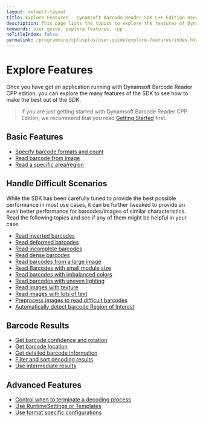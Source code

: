 ```yaml
---
layout: default-layout
title: Explore Features - Dynamsoft Barcode Reader SDK C++ Edition User Guide
description: This page lists the topics to explore the features of Dynamsoft Barcode Reader CPP Edition.
keywords: user guide, explore features, cpp
noTitleIndex: false
permalink: /programming/cplusplus/user-guide/explore-features/index.html
---
```


# Explore Features

Once you have got an application running with Dynamsoft Barcode Reader CPP edition, you can explore the many features of the SDK to see how to make the best out of the SDK.

> If you are just getting started with Dynamsoft Barcode Reader CPP Edition, we recommend that you read [Getting Started]({{site.cpp}}user-guide.html) first.

## Basic Features

* [Specify barcode formats and count]({{site.features}}barcode-formats-and-count.html?lang=cpp)
* [Read barcode from image]({{site.features}}read-different-source.html?lang=cpp)
* [Read a specific area/region]({{site.features}}barcode-scan-region.html?lang=cpp)

## Handle Difficult Scenarios

While the SDK has been carefully tuned to provide the best possible performance in most use cases, it can be further tweaked to provide an even better performance for barcodes/images of similar characteristics. Read the following topics and see if any of them might be helpful in your case.

* [Read inverted barcodes]({{site.features}}read-inverted-barcodes.html?lang=cpp)
* [Read deformed barcodes]({{site.features}}read-deformed-barcodes.html?lang=cpp)
* [Read incomplete barcodes]({{site.features}}read-incomplete-barcodes.html?lang=cpp)
* [Read dense barcodes]({{site.features}}read-dense-barcodes.html?lang=cpp)
* [Read barcodes from a large image]({{site.features}}read-a-large-image.html?lang=cpp)
* [Read Barcodes with small module size]({{site.features}}read-barcodes-with-small-module-size.html?lang=cpp)
* [Read barcodes with imbalanced colors]({{site.features}}read-barcodes-with-imbalanced-colour.html?lang=cpp)
* [Read barcodes with uneven lighting]({{site.features}}read-barcodes-with-uneven-lighting.html?lang=cpp)
* [Read images with texture]({{site.features}}read-images-with-texture.html?lang=cpp)
* [Read images with lots of text]({{site.features}}read-images-with-lots-of-text.html?lang=cpp)
* [Preprocess images to read difficult barcodes]({{site.features}}preprocess-images.html?lang=cpp)
* [Automatically detect barcode Region of Interest]({{site.features}}use-region-predetection.html?lang=cpp)

## Barcode Results

* [Get barcode confidence and rotation]({{site.features}}get-confidence-rotation.html?lang=cpp)
* [Get barcode location]({{site.features}}get-barcode-location.html?lang=cpp)
* [Get detailed barcode information]({{site.features}}get-detailed-info.html?lang=cpp)
* [Filter and sort decoding results]({{site.features}}filter-and-sort.html?lang=cpp)
* [Use intermediate results]({{site.features}}use-intermidiate-results.html?lang=cpp)

## Advanced Features

* [Control when to terminate a decoding process]({{site.features}}control-terminate-phase.html?lang=cpp)
* [Use RuntimeSettings or Templates]({{site.features}}use-runtimesettings-or-templates.html?lang=cpp)
* [Use format specific configurations]({{site.features}}use-format-specific-configuration.html?lang=cpp)
